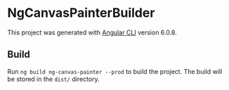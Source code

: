 # NgCanvasPainterBuilder

This project was generated with [Angular CLI](https://github.com/angular/angular-cli) version 6.0.8.

## Build

Run `ng build ng-canvas-painter --prod` to build the project. The build will be stored in the `dist/` directory.


